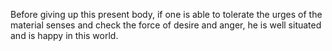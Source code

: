 Before giving up this present body, if one is able to tolerate the urges of the material senses and check the force of desire and anger, he is well situated and is happy in this world.